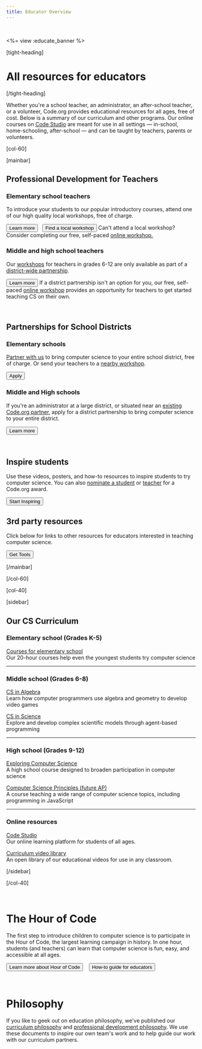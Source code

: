 ```yaml
---
title: Educator Overview
---
```


<br/>

<%= view :educate_banner %>

[tight-heading]

# All resources for educators

[/tight-heading]

Whether you're a school teacher, an administrator, an after-school teacher, or a volunteer, Code.org provides educational resources for all ages, free of cost. Below is a summary of our curriculum and other programs. Our online courses on [Code Studio](http://studio.code.org) are meant for use in all settings &mdash; in-school, home-schooling, after-school &mdash; and can be taught by teachers, parents or volunteers. 

<!-- If you're a parent, you can guide your child to [learn online](/learn/beyond) or [at a local workshop or camp](/learn/local), or [help us in other ways](/help).  -->

[col-60]

[mainbar]

## Professional Development for Teachers

### Elementary school teachers

To introduce your students to our popular introductory courses, attend one of our high quality local workshops, free of charge.

[<button class="teacher-button">Learn more</button>](/educate/k5/) &nbsp;&nbsp;[<button class="teacher-button">Find a local workshop</button>](/professional-development-workshops)
Can't attend a local workshop? Consider completing our free, self-paced [online workshop.](/educate/professional-development-online)

### Middle and high school teachers

Our [workshops](/educate/professional-development) for teachers in grades 6-12 are only available as part of a [district-wide partnership](/districts).

[<button class="teacher-button">Learn more</button>](/educate/professional-development)
If a district partnership isn't an option for you, our free, self-paced [online workshop](/educate/professional-development-online) provides an opportunity for teachers to get started teaching CS on their own.


<br/>

## Partnerships for School Districts

### Elementary schools 

[Partner with us](/educate/k5-district-partnership) to bring computer science to your entire school district, free of charge. Or send your teachers to a [nearby workshop](/professional-development-workshops).

[<button class="district-button">Apply</button>](/educate/k5-district-partnership)

### Middle and High schools 

If you're an administrator at a large district, or situated near an [existing Code.org partner](/educate/partner-districts), apply for a district partnership to bring computer science to your entire district.  

[<button class="district-button">Learn more</button>](/districts)

<br/>

## Inspire students
Use these videos, posters, and how-to resources to inspire students to try computer science. You can also [nominate a student](/sotw) or [teacher](/totm) for a Code.org award.

[<button>Start Inspiring</button>](/educate/inspire)



## 3rd party resources

Click below for links to other resources for educators interested in teaching computer science.

[<button>Get Tools</button>](/educate/3rdparty)

[/mainbar]

[/col-60]

[col-40]

[sidebar]

## Our CS Curriculum

### Elementary school (Grades K-5)

[Courses for elementary school](/educate/k5/)
<br/>
Our 20-hour courses help even the youngest students try computer science 

---

### Middle school (Grades 6-8)

[CS in Algebra](/curriculum/algebra/)
<br/>
Learn how computer programmers use algebra and geometry to develop video games 

[CS in Science](/curriculum/science/)
<br/>
Explore and develop complex scientific models through agent-based programming 

---

### High school (Grades 9-12)
<a href="http://www.exploringcs.org" target="_blank">Exploring Computer Science</a>
<br/>
A high school course designed to broaden participation in computer science

[Computer Science Principles (future AP)](/educate/csp)
<br/>
A course teaching a wide range of computer science topics, including programming in JavaScript

---

### Online resources

[Code Studio](http://studio.code.org)
<br/>
Our online learning platform for students of all ages.

[Curriculum video library](/educate/videos)
<br/>
An open library of our educational videos for use in any classroom.

[/sidebar]

[/col-40]


<div style="clear:both"/>

<br/>

# The Hour of Code
The first step to introduce children to computer science is to participate in the Hour of Code, the largest learning campaign in history. In one hour, students (and teachers) can learn that computer science is fun, easy, and accessible at all ages.

[<button>Learn more about Hour of Code</button>](http://hourofcode.com) &nbsp;&nbsp; [<button>How-to guide for educators</button>](http://hourofcode.com/resources/how-to)

<br/>

# Philosophy
If you like to geek out on education philosophy, we've published our [curriculum philosophy](/educate/curriculum-philosophy) and [professional development philosophy](/educate/professional-development-philosophy). We use these documents to inspire our own team's work and to help guide our work with our curriculum partners. 
